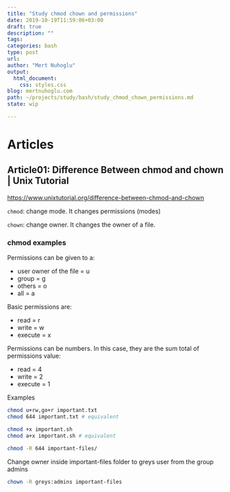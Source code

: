 ```yaml
---
title: "Study chmod chown and permissions"
date: 2019-10-19T11:59:06+03:00 
draft: true
description: ""
tags:
categories: bash
type: post
url:
author: "Mert Nuhoglu"
output:
  html_document:
    css: styles.css
blog: mertnuhoglu.com
path: ~/projects/study/bash/study_chmod_chown_permissions.md
state: wip

---
```


# Articles

## Article01: Difference Between chmod and chown | Unix Tutorial

https://www.unixtutorial.org/difference-between-chmod-and-chown

`chmod`: change mode. It changes permissions (modes)

`chown`: change owner. It changes the owner of a file.

### chmod examples

Permissions can be given to a:

- user owner of the file = u
- group = g
- others = o
- all = a

Basic permissions are: 

- read = r
- write = w
- execute = x

Permissions can be numbers. In this case, they are the sum total of permissions value:

- read = 4
- write = 2
- execute = 1

Examples

``` bash
chmod u+rw,go+r important.txt
chmod 644 important.txt # equivalent
``` 

``` bash
chmod +x important.sh
chmod a+x important.sh # equivalent
``` 

``` bash
chmod -R 644 important-files/
``` 

Change owner inside important-files folder to greys user from the group admins

``` bash
chown -R greys:admins important-files
``` 




